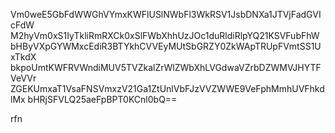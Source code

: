 Vm0weE5GbFdWWGhVYmxKWFlUSlNWbFl3WkRSV1JsbDNXa1JTVjFadGVIcFdW
M2hyVm0xS1IyTkliRmRXCk0xSlFWbXhhUzJOc1duRldiRlpYQ21KSVFubFhW
bHByVXpGYWMxcEdiR3BTYkhCVVEyMUtSbGRZY0ZkWApTRUpFVmtSS1UxTkdX
bkpoUmtKWFRVWndiMUV5TVZkalZrWlZWbXhLVGdwaVZrbDZWMVJHYTFVeVVr
ZGEKUmxaT1VsaFNSVmxzV21Ga1ZtUnlVbFJzVVZWWE9VeFphMmhUVFhkdlMx
bHRjSFVLQ25aeFpBPT0KCnl0bQ==

rfn